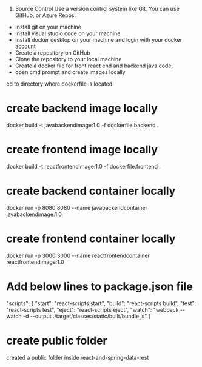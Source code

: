 1. Source Control
Use a version control system like Git. You can use GitHub, or Azure Repos.

- Install git on your machine
- Install visual studio code on your machine
- Install docker desktop on your machine and login with your docker account
- Create a repository on GitHub
- Clone the repository to your local machine
- Create a docker file for front react end and backend java code, 
- open cmd prompt and create images locally

cd to directory where dockerfile is located

# create backend image locally
docker build -t javabackendimage:1.0 -f dockerfile.backend . 

# create frontend image locally
docker build -t reactfrontendimage:1.0 -f dockerfile.frontend . 

# create backend container locally
docker run -p 8080:8080 --name javabackendcontainer javabackendimage:1.0

# create frontend container locally
docker run -p 3000:3000 --name reactfrontendcontainer reactfrontendimage:1.0

# Add below lines to package.json file

"scripts": {
    "start": "react-scripts start",
    "build": "react-scripts build",
    "test": "react-scripts test",
    "eject": "react-scripts eject",
    "watch": "webpack --watch -d --output ./target/classes/static/built/bundle.js"
}

# create public folder
 created a public folder inside react-and-spring-data-rest 